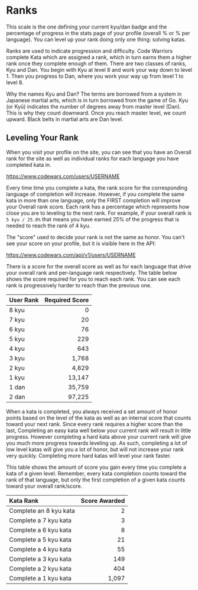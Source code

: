 # Ranks

This scale is the one defining your current kyu/dan badge and the percentage of progress in the stats page of your profile (overall % or % per language).
You can level up your rank doing only one thing: solving katas.

Ranks are used to indicate progression and difficulty. Code Warriors complete Kata which are assigned a rank, which in turn earns them a higher rank once they complete enough of them. There are two classes of ranks, Kyu and Dan. You begin with Kyu at level 8 and work your way down to level 1. Then you progress to Dan, where you work your way up from level 1 to level 8.

Why the names Kyu and Dan? The terms are borrowed from a system in Japanese martial arts, which is in turn borrowed from the game of Go. Kyu (or Kyū) indicates the number of degrees away from master level (Dan). This is why they count downward. Once you reach master level, we count upward. Black belts in martial arts are Dan level.

## Leveling Your Rank

When you visit your profile on the site, you can see that you have an Overall rank for the site as well as individual ranks for each language you have completed kata in.  

https://www.codewars.com/users/USERNAME

Every time time you complete a kata, the rank score for the corresponding language of completion will increase.  However, if you complete the same kata in more than one language, only the FIRST completion will improve your Overall rank score.  Each rank has a percentage which represents how close you are to leveling to the next rank.  For example, if your overall rank is `5 kyu / 25.0%` that means you have earned 25% of the progress that is needed to reach the rank of 4 kyu.

The "score" used to decide your rank is not the same as honor. You can't see your score on your profile, but it is visible here in the API:  

https://www.codewars.com/api/v1/users/USERNAME

There is a score for the overall score as well as for each language that drive your overall rank and per-language rank respectively.  The table below shows the score required for you to reach each rank. You can see each rank is progressively harder to reach than the previous one.

|       User Rank       | Required Score  |
| :-------------------- | -----: |
| 8 kyu                 |      0 |
| 7 kyu                 |     20 |
| 6 kyu                 |     76 |
| 5 kyu                 |    229 |
| 4 kyu                 |    643 |
| 3 kyu                 |  1,768 |
| 2 kyu                 |  4,829 |
| 1 kyu                 | 13,147 |
| 1 dan                 | 35,759 |
| 2 dan                 | 97,225 |

When a kata is completed, you always received a set amount of honor points based on the level of the kata as well as an internal score that counts toward your next rank.  Since every rank requires a higher score than the last, Completing an easy kata well below your current rank will result in little progress.  However completing a hard kata above your current rank will give you much more progress towards leveling up.  As such, completing a lot of low level katas will give you a lot of honor, but will not increase your rank very quickly.  Completing more hard katas will level your rank faster.

This table shows the amount of score you gain every time you complete a kata of a given level.  Remember, every kata completion counts toward the rank of that language, but only the first completion of a given kata counts toward your overall rank/score.

|       Kata Rank       | Score Awarded |
| :-------------------- | -----: |
| Complete an 8 kyu kata                |      2 |
| Complete a 7 kyu kata                 |      3 |
| Complete a 6 kyu kata                 |      8 |
| Complete a 5 kyu kata                 |     21 |
| Complete a 4 kyu  kata                |     55 |
| Complete a 3 kyu kata                 |    149 |
| Complete a 2 kyu kata                 |    404 |
| Complete a 1 kyu kata                 |  1,097 |
